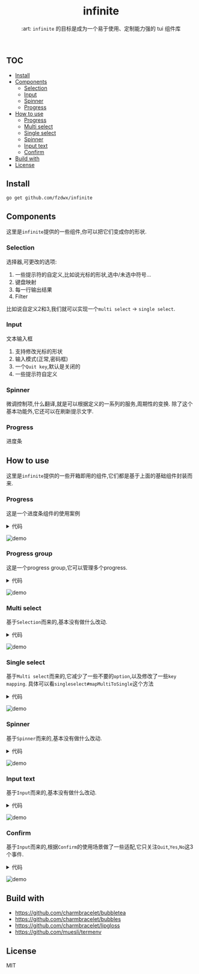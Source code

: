 <div align="center">
<h1>infinite</h1>
<span>:art: <code>infinite</code> 的目标是成为一个易于使用、定制能力强的 tui 组件库</span>
</div>
<br>
<br>

## TOC

<!-- TOC -->

* [Install](#install)
* [Components](#components)
    * [Selection](#selection)
    * [Input](#input)
    * [Spinner](#spinner)
    * [Progress](#progress)
* [How to use](#how-to-use)
    * [Progress](#progress)
    * [Multi select](#multi-select)
    * [Single select](#single-select)
    * [Spinner](#spinner)
    * [Input text](#input-text)
    * [Confirm](#confirm)
* [Build with](#build-with)
* [License](#license)

<!-- TOC -->

## Install

```bash
go get github.com/fzdwx/infinite
```

## Components

这里是`infinite`提供的一些组件,你可以把它们变成你的形状.

### Selection

选择器,可更改的选项:

1. 一些提示符的自定义,比如说光标的形状,选中/未选中符号...
2. 键盘映射
3. 每一行输出结果
4. Filter

比如说自定义2和3,我们就可以实现一个`multi select` -> `single select`.

### Input

文本输入框

1. 支持修改光标的形状
2. 输入模式(正常,密码框)
3. 一个`Quit key`,默认是关闭的
4. 一些提示符自定义

### Spinner

微调控制项,什么翻译,就是可以根据定义的一系列的服务,周期性的变换.
除了这个基本功能外,它还可以在刷新提示文字.

### Progress

进度条

## How to use

这里是`infinite`提供的一些开箱即用的组件,它们都是基于上面的基础组件封装而来.

### Progress

这是一个进度条组件的使用案例

<details>
<summary>代码</summary>

```go
package main

import (
	"fmt"
	"github.com/fzdwx/infinite/components"
	"time"
)

func main() {

	var total = 10
	progress := components.NewProgress().
		WithTotal(int64(total)).
		WithDefaultGradient().
		WithPercentAgeFunc(func(total int64, current int64, percent float64) string {
			return fmt.Sprintf(" %d/%d", current, total)
		})

	startUp := components.NewStartUp(progress)
	go func() {
		sleep()

		for i := 0; i < total+1; i++ {
			progress.IncrOne()
			sleep()
		}

		for i := 0; i < total; i++ {
			progress.DecrOne()
			sleep()
		}

		for i := 0; i < total+1; i++ {
			progress.IncrOne()
			sleep()
		}

		startUp.Kill()
	}()

	startUp.Start()
}

func sleep() {
	time.Sleep(time.Millisecond * 100)
}
```

</details>

![demo](https://user-images.githubusercontent.com/65269574/183285338-fb930b31-91c3-4be2-9068-a36ec51a5f23.gif)

### Progress group

这是一个progress group,它可以管理多个progress.
<details>
<summary>代码</summary>

```go
package main

import (
	"fmt"
	"github.com/fzdwx/infinite/components"
	"github.com/fzdwx/infinite/components/progress"
	"time"
)

func main() {
	group := progress.NewGroup(newP(10), newP(15), newP(20))

	go func() {
		for i := 0; i < 65; i++ {
			sleep()
		}
		group.Kill()
	}()

	group.Display()
}

func newP(total int) *components.Progress {
	p := components.NewProgress().
		WithTotal(int64(total)).
		WithDefaultGradient().
		WithPercentAgeFunc(func(total int64, current int64, percent float64) string {
			return fmt.Sprintf(" %d/%d", current, total)
		})

	go func() {
		sleep()

		for i := 0; i < total+1; i++ {
			p.IncrOne()
			sleep()
		}

		for i := 0; i < total; i++ {
			p.DecrOne()
			sleep()
		}

		for i := 0; i < total+1; i++ {
			p.IncrOne()
			sleep()
		}
	}()
	return p
}

func sleep() {
	time.Sleep(time.Millisecond * 100)
}
```
</details>

![demo](https://user-images.githubusercontent.com/65269574/183289782-a4facb65-e073-47ba-95f0-ebc952b5afa4.gif)

### Multi select

基于`Selection`而来的,基本没有做什么改动.
<details>
<summary>代码</summary>

```go
package main

import (
	inf "github.com/fzdwx/infinite"
	"github.com/fzdwx/infinite/color"
	"github.com/fzdwx/infinite/components"
	"github.com/fzdwx/infinite/components/selection/multiselect"
	"github.com/fzdwx/infinite/style"
)

func main() {
	input := components.NewInput()
	input.Prompt = "Filtering: "
	input.PromptStyle = style.New().Bold().Italic().Fg(color.LightBlue)

	_, _ = inf.NewMultiSelect([]string{
		"Buy carrots",
		"Buy celery",
		"Buy kohlrabi",
		"Buy computer",
		"Buy something",
		"Buy car",
		"Buy subway",
	},
		multiselect.WithHintSymbol("x"),
		multiselect.WithUnHintSymbol("√"),
		multiselect.WithFilterInput(input),
	).Display("select your items!")
}
```

</details>

![demo](https://user-images.githubusercontent.com/65269574/183274216-d2a7af91-0581-4d13-b8c2-00b9aad5ef3a.gif)

### Single select

基于`Multi select`而来的,它减少了一些不要的`option`,以及修改了一些`key mapping`.
具体可以看`singleselect#mapMultiToSingle`这个方法
<details>
<summary>代码</summary>

```go
package main

import (
	"fmt"
	inf "github.com/fzdwx/infinite"
	"github.com/fzdwx/infinite/components/selection/singleselect"
	"github.com/rotisserie/eris"
)

func main() {
	options := []string{
		"1 Buy carrots",
		"2 Buy celery",
		"3 Buy kohlrabi",
		"4 Buy computer",
		"5 Buy something",
		"6 Buy car",
		"7 Buy subway",
	}
	selected, err := inf.NewSingleSelect(
		options,
		singleselect.WithDisableFilter(),
	).Display("Hello world")
	if err != nil {
		fmt.Println(eris.ToString(err, true))
		return
	}

	fmt.Printf("you selection %s\n", options[selected])
}
```

</details>

![demo](https://user-images.githubusercontent.com/65269574/183074455-b09f747f-8f18-4d5e-8286-61d7c9bb963d.gif)

### Spinner

基于`Spinner`而来的,基本没有做什么改动.
<details>
<summary>代码</summary>

```go
package main

import (
	inf "github.com/fzdwx/infinite"
	"github.com/fzdwx/infinite/components"
	"github.com/fzdwx/infinite/components/spinner"
	"time"
)

func main() {
	sp := inf.NewSpinner(
		spinner.WithShape(components.Dot),
		//spinner.WithDisableOutputResult(),
	).Display()

	go func() {
		for i := 0; i < 10; i++ {
			time.Sleep(time.Millisecond * 100)
			sp.Refreshf("hello world %d", i)
		}

		sp.Finish("finish")

		sp.Refresh("is finish?")

	}()

	time.Sleep(time.Millisecond * 100 * 15)
}
```

</details>

![demo](https://user-images.githubusercontent.com/65269574/183074665-42d7d902-a56c-420c-a740-3aacc7dc922c.gif)

### Input text

基于`Input`而来的,基本没有做什么改动.
<details>
<summary>代码</summary>

```go
package main

import (
	"fmt"
	inf "github.com/fzdwx/infinite"
	"github.com/fzdwx/infinite/components/input/text"
	"github.com/fzdwx/infinite/theme"
)

func main() {

	i := inf.NewText(
		text.WithPrompt("what's your name? "),
		text.WithPromptStyle(theme.DefaultTheme.PromptStyle),
		text.WithPlaceholder(" fzdwx (maybe)"),
	)

	_ = i.Display()

	fmt.Printf("you input: %s\n", i.Value())
}

```

</details>

![demo](https://user-images.githubusercontent.com/65269574/183075959-031a068d-6f88-40a0-8b5e-f3d5bba481af.gif)

### Confirm

基于`Input`而来的,根据`Confirm`的使用场景做了一些适配,它只关注`Quit`,`Yes`,`No`这3个事件.
<details>
<summary>代码</summary>

```go
package main

import (
	"fmt"
	inf "github.com/fzdwx/infinite"
	"github.com/fzdwx/infinite/components/input/confirm"
)

func main() {

	c := inf.NewConfirm(
		confirm.WithDefaultYes(),
		confirm.WithDisplayHelp(),
	)

	c.Display()

	if c.Value() {
		fmt.Println("yes, you are.")
	} else {
		fmt.Println("no,you are not.")
	}
}

```

</details>

![demo](https://user-images.githubusercontent.com/65269574/183076452-5fa73013-42de-47df-97b4-7be743d074c1.gif)

## Build with

- https://github.com/charmbracelet/bubbletea
- https://github.com/charmbracelet/bubbles
- https://github.com/charmbracelet/lipgloss
- https://github.com/muesli/termenv

## License

MIT